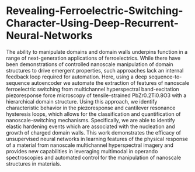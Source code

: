 # Revealing-Ferroelectric-Switching-Character-Using-Deep-Recurrent-Neural-Networks
The ability to manipulate domains and domain walls underpins function in a range of next-generation applications of ferroelectrics. While there have been demonstrations of controlled nanoscale manipulation of domain structures to drive emergent properties, such approaches lack an internal feedback loop required for automation. Here, using a deep sequence-to-sequence autoencoder we automate the extraction of features of nanoscale ferroelectric switching from multichannel hyperspectral band-excitation piezoresponse force microscopy of tensile-strained PbZr0.2Ti0.8O3 with a hierarchical domain structure. Using this approach, we identify characteristic behavior in the piezoresponse and cantilever resonance hysteresis loops, which allows for the classification and quantification of nanoscale-switching mechanisms. Specifically, we are able to identify elastic hardening events which are associated with the nucleation and growth of charged domain walls. This work demonstrates the efficacy of unsupervised neural networks in learning features of the physical response of a material from nanoscale multichannel hyperspectral imagery and provides new capabilities in leveraging multimodal in operando spectroscopies and automated control for the manipulation of nanoscale structures in materials.
